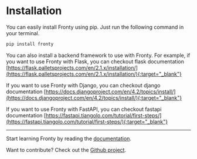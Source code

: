 # Installation

You can easily install Fronty using pip. Just run the following command in your terminal.

```bash
pip install fronty
```

You can also install a backend framework to use with Fronty. For example, if you want to use Fronty with Flask, you can checkout flask documentation [https://flask.palletsprojects.com/en/2.1.x/installation/](https://flask.palletsprojects.com/en/2.1.x/installation/){:target="_blank"}

If you want to use Fronty with Django, you can checkout django documentation [https://docs.djangoproject.com/en/4.2/topics/install/](https://docs.djangoproject.com/en/4.2/topics/install/){:target="_blank"}

If you want to use Fronty with FastAPI, you can checkout fastapi documentation [https://fastapi.tiangolo.com/tutorial/first-steps/](https://fastapi.tiangolo.com/tutorial/first-steps/){:target="_blank"}

--- 

Start learning Fronty by reading the [documentation][docs].

Want to contribute? Check out the [Github project][github].

[almas]: https://github.com/Almas-Ali "Md. Almas Ali"
[github]: https://github.com/Almas-Ali/Fronty "Fronty"
[docs]: https://almas-ali.github.io/fronty/ "Docs"
[pypi]: https://pypi.org/project/fronty/ "Pypi"
